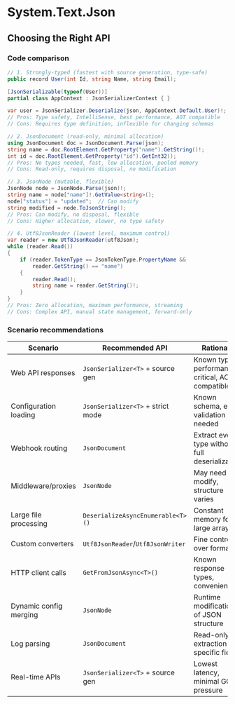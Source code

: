 # System.Text.Json
## Choosing the Right API
### Code comparison

```csharp
// 1. Strongly-typed (fastest with source generation, type-safe)
public record User(int Id, string Name, string Email);

[JsonSerializable(typeof(User))]
partial class AppContext : JsonSerializerContext { }

var user = JsonSerializer.Deserialize(json, AppContext.Default.User)!;
// Pros: Type safety, IntelliSense, best performance, AOT compatible
// Cons: Requires type definition, inflexible for changing schemas

// 2. JsonDocument (read-only, minimal allocation)
using JsonDocument doc = JsonDocument.Parse(json);
string name = doc.RootElement.GetProperty("name").GetString()!;
int id = doc.RootElement.GetProperty("id").GetInt32();
// Pros: No types needed, fast, low allocation, pooled memory
// Cons: Read-only, requires disposal, no modification

// 3. JsonNode (mutable, flexible)
JsonNode node = JsonNode.Parse(json)!;
string name = node["name"]!.GetValue<string>();
node["status"] = "updated";  // Can modify
string modified = node.ToJsonString();
// Pros: Can modify, no disposal, flexible
// Cons: Higher allocation, slower, no type safety

// 4. Utf8JsonReader (lowest level, maximum control)
var reader = new Utf8JsonReader(utf8Json);
while (reader.Read())
{
    if (reader.TokenType == JsonTokenType.PropertyName && 
        reader.GetString() == "name")
    {
        reader.Read();
        string name = reader.GetString()!;
    }
}
// Pros: Zero allocation, maximum performance, streaming
// Cons: Complex API, manual state management, forward-only
```

### Scenario recommendations

| Scenario | Recommended API | Rationale |
|----------|----------------|-----------|
| Web API responses | `JsonSerializer<T>` + source gen | Known types, performance critical, AOT compatible |
| Configuration loading | `JsonSerializer<T>` + strict mode | Known schema, early validation needed |
| Webhook routing | `JsonDocument` | Extract event type without full deserialization |
| Middleware/proxies | `JsonNode` | May need to modify, structure varies |
| Large file processing | `DeserializeAsyncEnumerable<T>()` | Constant memory for large arrays |
| Custom converters | `Utf8JsonReader`/`Utf8JsonWriter` | Fine control over format |
| HTTP client calls | `GetFromJsonAsync<T>()` | Known response types, convenience |
| Dynamic config merging | `JsonNode` | Runtime modification of JSON structure |
| Log parsing | `JsonDocument` | Read-only extraction of specific fields |
| Real-time APIs | `JsonSerializer<T>` + source gen | Lowest latency, minimal GC pressure |
